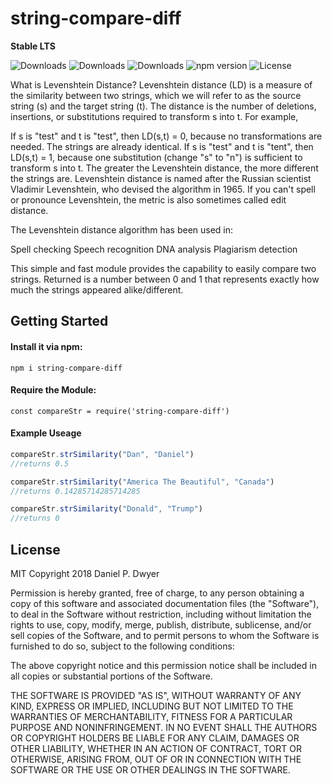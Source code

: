 # string-compare-diff

**Stable LTS**

![Downloads](https://img.shields.io/npm/dw/string-compare-diff.svg)
![Downloads](https://img.shields.io/npm/dm/string-compare-diff.svg)
![Downloads](https://img.shields.io/npm/dt/string-compare-diff.svg)
![npm version](https://img.shields.io/npm/v/string-compare-diff.svg)
![License](https://img.shields.io/npm/l/string-compare-diff.svg)

What is Levenshtein Distance?
Levenshtein distance (LD) is a measure of the similarity between two strings, which we will refer to as the source string (s) and the target string (t). The distance is the number of deletions, insertions, or substitutions required to transform s into t. For example,

If s is "test" and t is "test", then LD(s,t) = 0, because no transformations are needed. The strings are already identical.
If s is "test" and t is "tent", then LD(s,t) = 1, because one substitution (change "s" to "n") is sufficient to transform s into t.
The greater the Levenshtein distance, the more different the strings are.
Levenshtein distance is named after the Russian scientist Vladimir Levenshtein, who devised the algorithm in 1965. If you can't spell or pronounce Levenshtein, the metric is also sometimes called edit distance.

The Levenshtein distance algorithm has been used in:

Spell checking
Speech recognition
DNA analysis
Plagiarism detection

This simple and fast module provides the capability to easily compare two strings. Returned is a number between 0 and 1 that represents exactly how much the strings appeared alike/different.

## Getting Started

#### Install it via npm:

```shell
npm i string-compare-diff
```

#### Require the Module:
```shell
const compareStr = require('string-compare-diff')
```

#### Example Useage
```js
compareStr.strSimilarity("Dan", "Daniel")
//returns 0.5
```
```js
compareStr.strSimilarity("America The Beautiful", "Canada")
//returns 0.14285714285714285
```
```js
compareStr.strSimilarity("Donald", "Trump")
//returns 0
```
## License

MIT
Copyright 2018 Daniel P. Dwyer

Permission is hereby granted, free of charge, to any person obtaining a copy of this software and associated documentation files (the "Software"), to deal in the Software without restriction, including without limitation the rights to use, copy, modify, merge, publish, distribute, sublicense, and/or sell copies of the Software, and to permit persons to whom the Software is furnished to do so, subject to the following conditions:

The above copyright notice and this permission notice shall be included in all copies or substantial portions of the Software.

THE SOFTWARE IS PROVIDED "AS IS", WITHOUT WARRANTY OF ANY KIND, EXPRESS OR IMPLIED, INCLUDING BUT NOT LIMITED TO THE WARRANTIES OF MERCHANTABILITY, FITNESS FOR A PARTICULAR PURPOSE AND NONINFRINGEMENT. IN NO EVENT SHALL THE AUTHORS OR COPYRIGHT HOLDERS BE LIABLE FOR ANY CLAIM, DAMAGES OR OTHER LIABILITY, WHETHER IN AN ACTION OF CONTRACT, TORT OR OTHERWISE, ARISING FROM, OUT OF OR IN CONNECTION WITH THE SOFTWARE OR THE USE OR OTHER DEALINGS IN THE SOFTWARE.
